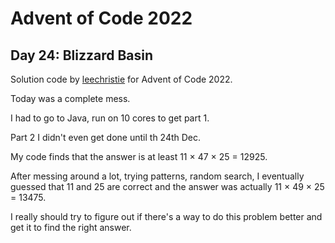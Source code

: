 # Advent of Code 2022

## Day 24: Blizzard Basin

Solution code by [leechristie](https://github.com/leechristie) for Advent of Code 2022.

Today was a complete mess.

I had to go to Java, run on 10 cores to get part 1.

Part 2 I didn't even get done until th 24th Dec.

My code finds that the answer is at least 11 × 47 × 25 = 12925.

After messing around a lot, trying patterns, random search, I eventually guessed that 11 and 25 are correct and the answer was actually 11 × 49 × 25 = 13475.

I really should try to figure out if there's a way to do this problem better and get it to find the right answer.
